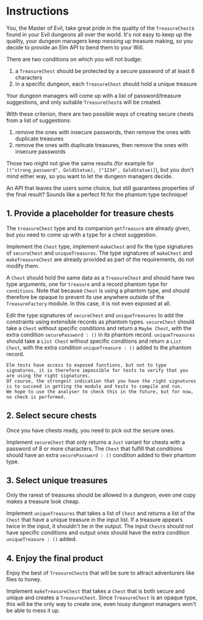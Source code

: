 # Instructions

You, the Master of Evil, take great pride in the quality of the `TreasureChest`s found in your Evil dungeons all over the world.
It's not easy to keep up the quality, your dungeon managers keep messing up treasure making, so you decide to provide an Elm API to bend them to your Will.

There are two conditions on which you will not budge:
1. a `TreasureChest` should be protected by a secure password of at least 8 characters
2. in a specific dungeon, each `TreasureChest` should hold a unique treasure

Your dungeon managers will come up with a list of password/treasure suggestions, and only suitable `TreasureChest`s will be created.

With these criterion, there are two possible ways of creating secure chests from a list of suggestions: 
1. remove the ones with insecure passwords, then remove the ones with duplicate treasures
2. remove the ones with duplicate treasures, then remove the ones with insecure passwords

Those two might not give the same results (for example for `[("strong_password", GoldStatue), ("1234", GoldStatue)]`), but you don't mind either way, so you want to let the dungeon managers decide.

An API that leaves the users some choice, but still guarantees properties of the final result?
Sounds like a perfect fit for the phantom type technique!

## 1. Provide a placeholder for treasure chests

The `treasureChest` type and its companion `getTreasure` are already given, but you need to come up with a type for a chest suggestion.

Implement the `Chest` type, implement `makeChest` and fix the type signatures of `secureChest` and `uniqueTreasures`.
The type signatures of `makeChest` and `makeTreasureChest` are already provided as part of the requirements, do not modify them.

A `Chest` should hold the same data as a `TreasureChest` and should have two type arguments, one for `treasure` and a record phantom type for `conditions`.
Note that because `Chest` is using a phantom type, and should therefore be opaque to prevent its use anywhere outside of the `TreasureFactory` module.
In this case, it is not even exposed at all.

Edit the type signatures of `secureChest` and `uniqueTreasures` to add the constraints using extensible records as phantom types.
`secureChest` should take a `Chest` without specific conditions and return a `Maybe Chest`, with the extra condition `securePassword : ()` in its phantom record.
`uniqueTreasures` should take a `List Chest` without specific conditions and return a `List Chest`, with the extra condition `uniqueTreasure : ()` added to the phantom record.

~~~~exercism/note
Elm tests have access to exposed functions, but not to type signatures, it is therefore impossible for tests to verify that you are using the right signatures.
Of course, the strongest indication that you have the right signatures is to succeed in getting the module and tests to compile and run.
We hope to use the analyser to check this in the future, but for now, no check is performed.
~~~~

## 2. Select secure chests

Once you have chests ready, you need to pick out the secure ones.

Implement `secureChest` that only returns a `Just` variant for chests with a password of 8 or more characters.
The `Chest` that fulfill that conditions should have an extra `securePassword : ()` condition added to their phantom type.

## 3. Select unique treasures

Only the rarest of treasures should be allowed in a dungeon, even one copy makes a treasure look cheap.

Implement `uniqueTreasures` that takes a list of `Chest` and returns a list of the `Chest` that have a unique treasure in the input list.
If a treasure appears twice in the input, it shouldn't be in the output.
The input `Chest`s should not have specific conditions and output ones should have the extra condition `uniqueTreasure : ()` added.

## 4. Enjoy the final product

Enjoy the best of `TreasureChest`s that will be sure to attract adventurers like flies to honey.

Implement `makeTreasureChest` that takes a `Chest` that is both secure and unique and creates a `TreasureChest`.
Since `TreasureChest` is an opaque type, this will be the only way to create one, even lousy dungeon managers won't be able to mess it up.
